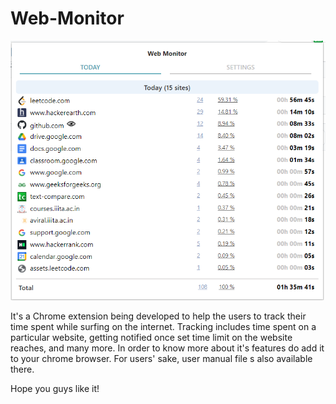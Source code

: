 # Web-Monitor
![image](https://github.com/hackifme1/Web-Monitor/blob/main/WebMonitor_img.PNG)

It's a Chrome extension being developed to help the users to track their time spent while surfing on the internet. Tracking includes time spent on a particular website, getting notified once set time limit on the website reaches, and many more.
In order to know more about it's features do add it to your chrome browser. For users' sake, user manual file s also available there.

Hope you guys like it!
